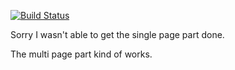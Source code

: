 [![Build Status](https://travis-ci.org/jamesbatson/BuddyInfo.svg?branch=master)](https://travis-ci.org/jamesbatson/BuddyInfo)

Sorry I wasn't able to get the single page part done.  

The multi page part kind of works.
